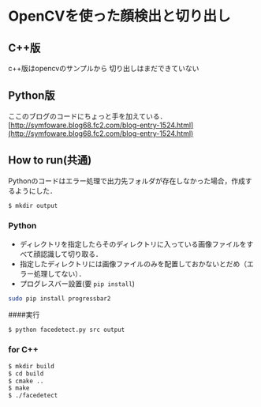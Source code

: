 # OpenCVを使った顔検出と切り出し

## C++版
c++版はopencvのサンプルから
切り出しはまだできていない

## Python版
ここのブログのコードにちょっと手を加えている．  
[http://symfoware.blog68.fc2.com/blog-entry-1524.html](http://symfoware.blog68.fc2.com/blog-entry-1524.html)

## How to run(共通)
Pythonのコードはエラー処理で出力先フォルダが存在しなかった場合，作成するようにした．

```bash
$ mkdir output
```

### Python
* ディレクトリを指定したらそのディレクトリに入っている画像ファイルをすべて顔認識して切り取る．  
* 指定したディレクトリには画像ファイルのみを配置しておかないとだめ（エラー処理してない）．
* プログレスバー設置(要 `pip install`)

```bash
sudo pip install progressbar2
```

####実行

```bash
$ python facedetect.py src output
```

### for C++

```bash
$ mkdir build
$ cd build
$ cmake ..
$ make
$ ./facedetect
```
